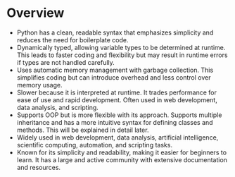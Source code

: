 # Overview

- Python has a clean, readable syntax that emphasizes simplicity and reduces the need for boilerplate code.
- Dynamically typed, allowing variable types to be determined at runtime. This leads to faster coding and flexibility but may result in runtime errors if types are not handled carefully.
- Uses automatic memory management with garbage collection. This simplifies coding but can introduce overhead and less control over memory usage.
- Slower because it is interpreted at runtime. It trades performance for ease of use and rapid development. Often used in web development, data analysis, and scripting.
- Supports OOP but is more flexible with its approach. Supports multiple inheritance and has a more intuitive syntax for defining classes and methods. This will be explained in detail later.
- Widely used in web development, data analysis, artificial intelligence, scientific computing, automation, and scripting tasks.
- Known for its simplicity and readability, making it easier for beginners to learn. It has a large and active community with extensive documentation and resources.
